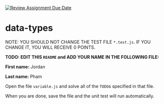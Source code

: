 [![Review Assignment Due Date](https://classroom.github.com/assets/deadline-readme-button-24ddc0f5d75046c5622901739e7c5dd533143b0c8e959d652212380cedb1ea36.svg)](https://classroom.github.com/a/eWihw9aH)
# data-types

NOTE: YOU SHOULD NOT CHANGE THE TEST FILE `*.test.js`. IF YOU CHANGE IT, YOU WILL RECEIVE 0 POINTS.

**TODO: EDIT THIS `README` and ADD YOUR NAME IN THE FOLLOWING FILE:**

**First name:** Jordan 

**Last name:** Pham

Open the file `variable.js` and solve all of the `TODO`s specified in that file.

When you are done, save the file and the unit test will run automatically.

